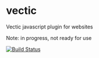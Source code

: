 # vectic
Vectic javascript plugin for websites

Note: in progress, not ready for use

[![Build Status](https://semaphoreci.com/api/v1/projects/624ff28a-cad4-4b5e-89be-f06990fbeccd/573847/shields_badge.svg)](https://semaphoreci.com/zeus3rd/vectic)